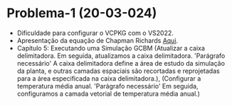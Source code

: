# Problema-1 (20-03-024)

- Dificuldade para configurar o VCPKG com o VS2022.
- Apresentação da equação de Chapman Richards [Aqui](https://moja-global.github.io/Handbook/Chapter2/section_one.html).
- Capítulo 5: Executando uma Simulação GCBM (Atualizar a caixa delimitadora. Em seguida, atualizamos a caixa delimitadora. 'Parágrafo necessário' A caixa delimitadora define a área de estudo da simulação da planta, e outras camadas espaciais são recortadas e reprojetadas para a área especificada na caixa delimitadora.), (Configurar a temperatura média anual. 'Parágrafo necessário' Em seguida, configuramos a camada vetorial de temperatura média anual.)

